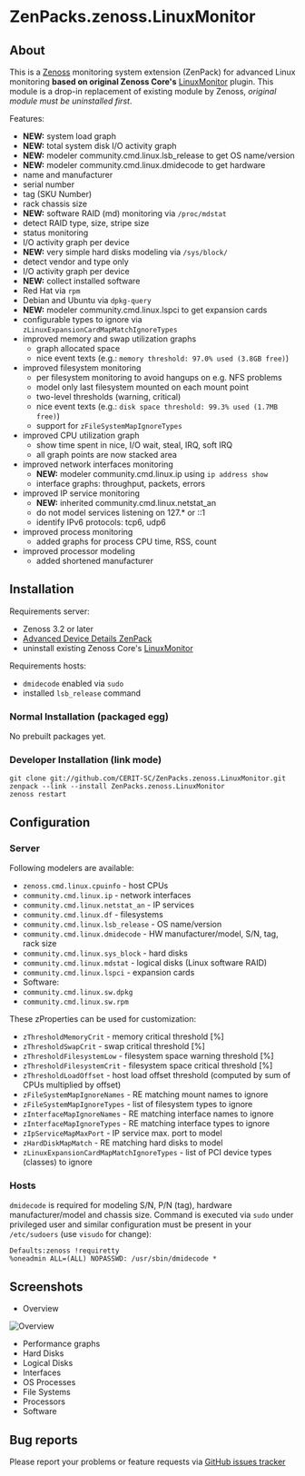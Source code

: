 # ZenPacks.zenoss.LinuxMonitor

## About

This is a [Zenoss](http://www.zenoss.com) monitoring system extension (ZenPack)
for advanced Linux monitoring **based on original Zenoss Core's**
[LinuxMonitor](https://github.com/zenoss/ZenPacks.zenoss.LinuxMonitor) plugin.
This module is a drop-in replacement of existing module by Zenoss,
*original module must be uninstalled first*.

Features:

* **NEW:** system load graph
* **NEW:** total system disk I/O activity graph
* **NEW:** modeler community.cmd.linux.lsb\_release to get OS name/version
* **NEW:** modeler community.cmd.linux.dmidecode to get hardware
 * name and manufacturer
 * serial number
 * tag (SKU Number)
 * rack chassis size
* **NEW:** software RAID (md) monitoring via `/proc/mdstat`
 * detect RAID type, size, stripe size
 * status monitoring
 * I/O activity graph per device
* **NEW:** very simple hard disks modeling via `/sys/block/`
 * detect vendor and type only
 * I/O activity graph per device
* **NEW:** collect installed software
 * Red Hat via `rpm`
 * Debian and Ubuntu via `dpkg-query`
* **NEW:** modeler community.cmd.linux.lspci to get expansion cards
 * configurable types to ignore via `zLinuxExpansionCardMapMatchIgnoreTypes`
* improved memory and swap utilization graphs
  * graph allocated space
  * nice event texts (e.g.: `memory threshold: 97.0% used (3.8GB free)`)
* improved filesystem monitoring
  * per filesystem monitoring to avoid hangups on e.g. NFS problems
  * model only last filesystem mounted on each mount point
  * two-level thresholds (warning, critical)
  * nice event texts (e.g.: `disk space threshold: 99.3% used (1.7MB free)`)
  * support for `zFileSystemMapIgnoreTypes`
* improved CPU utilization graph
  * show time spent in nice, I/O wait, steal, IRQ, soft IRQ
  * all graph points are now stacked area
* improved network interfaces monitoring
  * **NEW:** modeler community.cmd.linux.ip using `ip address show`
  * interface graphs: throughput, packets, errors
* improved IP service monitoring
  * **NEW:** inherited community.cmd.linux.netstat\_an
  * do not model services listening on 127.\* or ::1
  * identify IPv6 protocols: tcp6, udp6
* improved process monitoring
  * added graphs for process CPU time, RSS, count
* improved processor modeling
  * added shortened manufacturer

## Installation

Requirements server:

* Zenoss 3.2 or later
* [Advanced Device Details ZenPack](http://wiki.zenoss.org/ZenPack:Advanced_Device_Details)
* uninstall existing Zenoss Core's [LinuxMonitor](https://github.com/zenoss/ZenPacks.zenoss.LinuxMonitor)

Requirements hosts:

* `dmidecode` enabled via `sudo`
* installed `lsb_release` command

### Normal Installation (packaged egg)

No prebuilt packages yet.

### Developer Installation (link mode)

    git clone git://github.com/CERIT-SC/ZenPacks.zenoss.LinuxMonitor.git
    zenpack --link --install ZenPacks.zenoss.LinuxMonitor
    zenoss restart

## Configuration

### Server

Following modelers are available:

* `zenoss.cmd.linux.cpuinfo` - host CPUs
* `community.cmd.linux.ip` - network interfaces
* `community.cmd.linux.netstat_an` - IP services
* `community.cmd.linux.df` - filesystems
* `community.cmd.linux.lsb_release` - OS name/version
* `community.cmd.linux.dmidecode` - HW manufacturer/model, S/N, tag, rack size
* `community.cmd.linux.sys_block` - hard disks
* `community.cmd.linux.mdstat` - logical disks (Linux software RAID)
* `community.cmd.linux.lspci` - expansion cards
* Software:
 * `community.cmd.linux.sw.dpkg`
 * `community.cmd.linux.sw.rpm`

These zProperties can be used for customization:

* `zThresholdMemoryCrit` - memory critical threshold [%]
* `zThresholdSwapCrit` - swap critical threshold [%]
* `zThresholdFilesystemLow` - filesystem space warning threshold [%]
* `zThresholdFilesystemCrit` - filesystem space critical threshold [%]
* `zThresholdLoadOffset` - host load offset threshold (computed by sum of CPUs multiplied by offset)
* `zFileSystemMapIgnoreNames` - RE matching mount names to ignore
* `zFileSystemMapIgnoreTypes` - list of filesystem types to ignore
* `zInterfaceMapIgnoreNames` - RE matching interface names to ignore
* `zInterfaceMapIgnoreTypes` - RE matching interface types to ignore
* `zIpServiceMapMaxPort` - IP service max. port to model
* `zHardDiskMapMatch` - RE matching hard disks to model
* `zLinuxExpansionCardMapMatchIgnoreTypes` - list of PCI device types (classes) to ignore

### Hosts

`dmidecode` is required for modeling S/N, P/N (tag), hardware manufacturer/model and
chassis size. Command is executed via `sudo` under privileged user and similar
configuration must be present in your `/etc/sudoers` (use `visudo` for change):

    Defaults:zenoss !requiretty
    %oneadmin ALL=(ALL) NOPASSWD: /usr/sbin/dmidecode *

## Screenshots

* Overview

![Overview](https://raw.github.com/CERIT-SC/ZenPacks.zenoss.LinuxMonitor/master/docs/overview.png)

* Performance graphs
* Hard Disks
* Logical Disks
* Interfaces
* OS Processes
* File Systems
* Processors
* Software

## Bug reports

Please report your problems or feature requests via [GitHub issues tracker](https://github.com/CERIT-SC/ZenPacks.zenoss.LinuxMonitor/issues)
